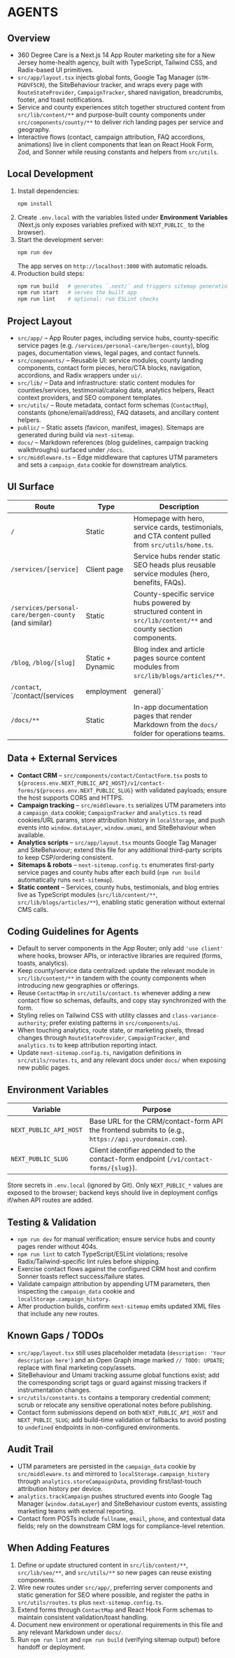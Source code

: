 # AGENTS

## Overview

- 360 Degree Care is a Next.js 14 App Router marketing site for a New Jersey home-health agency, built with TypeScript, Tailwind CSS, and Radix-based UI primitives.
- `src/app/layout.tsx` injects global fonts, Google Tag Manager (`GTM-PGDVF5CR`), the SiteBehaviour tracker, and wraps every page with `RouteStateProvider`, `CampaignTracker`, shared navigation, breadcrumbs, footer, and toast notifications.
- Service and county experiences stitch together structured content from `src/lib/content/**` and purpose-built county components under `src/components/county/**` to deliver rich landing pages per service and geography.
- Interactive flows (contact, campaign attribution, FAQ accordions, animations) live in client components that lean on React Hook Form, Zod, and Sonner while reusing constants and helpers from `src/utils`.

## Local Development

1. Install dependencies:
    ```bash
    npm install
    ```
2. Create `.env.local` with the variables listed under **Environment Variables** (Next.js only exposes variables prefixed with `NEXT_PUBLIC_` to the browser).
3. Start the development server:
    ```bash
    npm run dev
    ```
    The app serves on `http://localhost:3000` with automatic reloads.
4. Production build steps:
    ```bash
    npm run build   # generates `.next/` and triggers sitemap generation via the postbuild hook
    npm run start   # serves the built app
    npm run lint    # optional: run ESLint checks
    ```

## Project Layout

- `src/app/` – App Router pages, including service hubs, county-specific service pages (e.g. `/services/personal-care/bergen-county`), blog pages, documentation views, legal pages, and contact funnels.
- `src/components/` – Reusable UI: service modules, county landing components, contact form pieces, hero/CTA blocks, navigation, accordions, and Radix wrappers under `ui/`.
- `src/lib/` – Data and infrastructure: static content modules for counties/services, testimonial/catalog data, analytics helpers, React context providers, and SEO component templates.
- `src/utils/` – Route metadata, contact form schemas (`ContactMap`), constants (phone/email/address), FAQ datasets, and ancillary content helpers.
- `public/` – Static assets (favicon, manifest, images). Sitemaps are generated during build via `next-sitemap`.
- `docs/` – Markdown references (blog guidelines, campaign tracking walkthroughs) surfaced under `/docs`.
- `src/middleware.ts` – Edge middleware that captures UTM parameters and sets a `campaign_data` cookie for downstream analytics.

## UI Surface

| Route | Type | Description | Source |
| --- | --- | --- | --- |
| `/` | Static | Homepage with hero, service cards, testimonials, and CTA content pulled from `src/utils/home.ts`. | `src/app/page.tsx` |
| `/services/[service]` | Client page | Service hubs render static SEO heads plus reusable service modules (hero, benefits, FAQs). | `src/app/services/<service>/page.tsx` |
| `/services/personal-care/bergen-county` (and similar) | Static | County-specific service hubs powered by structured content in `src/lib/content/**` and county section components. | `src/app/services/<service>/<county>/page.tsx` |
| `/blog`, `/blog/[slug]` | Static + Dynamic | Blog index and article pages source content modules from `src/lib/blogs/articles/**`. | `src/app/blog/page.tsx`, `src/app/blog/[slug]/page.tsx` |
| `/contact`, `/contact/(services|employment|general)` | Client | Route-scoped contact forms configured via `ContactMap`, posting to the external CRM endpoint. | `src/app/contact/*/page.tsx`, `src/components/contact/ContactForm.tsx` |
| `/docs/**` | Static | In-app documentation pages that render Markdown from the `docs/` folder for operations teams. | `src/app/docs` |

## Data + External Services

- **Contact CRM** – `src/components/contact/ContactForm.tsx` posts to `${process.env.NEXT_PUBLIC_API_HOST}/v1/contact-forms/${process.env.NEXT_PUBLIC_SLUG}` with validated payloads; ensure the host supports CORS and HTTPS.
- **Campaign tracking** – `src/middleware.ts` serializes UTM parameters into a `campaign_data` cookie; `CampaignTracker` and `analytics.ts` read cookies/URL params, store attribution history in `localStorage`, and push events into `window.dataLayer`, `window.umami`, and SiteBehaviour when available.
- **Analytics scripts** – `src/app/layout.tsx` mounts Google Tag Manager and SiteBehaviour; extend this file for any additional third-party scripts to keep CSP/ordering consistent.
- **Sitemaps & robots** – `next-sitemap.config.ts` enumerates first-party service pages and county hubs after each build (`npm run build` automatically runs `next-sitemap`).
- **Static content** – Services, county hubs, testimonials, and blog entries live as TypeScript modules (`src/lib/content/**`, `src/lib/blogs/articles/**`), enabling static generation without external CMS calls.

## Coding Guidelines for Agents

- Default to server components in the App Router; only add `'use client'` where hooks, browser APIs, or interactive libraries are required (forms, toasts, analytics).
- Keep county/service data centralized: update the relevant module in `src/lib/content/**` in tandem with the county components when introducing new geographies or offerings.
- Reuse `ContactMap` in `src/utils/contact.ts` whenever adding a new contact flow so schemas, defaults, and copy stay synchronized with the form.
- Styling relies on Tailwind CSS with utility classes and `class-variance-authority`; prefer existing patterns in `src/components/ui`.
- When touching analytics, route state, or marketing pixels, thread changes through `RouteStateProvider`, `CampaignTracker`, and `analytics.ts` to keep attribution reporting intact.
- Update `next-sitemap.config.ts`, navigation definitions in `src/utils/routes.ts`, and any relevant docs under `docs/` when exposing new public pages.

## Environment Variables

| Variable | Purpose |
| --- | --- |
| `NEXT_PUBLIC_API_HOST` | Base URL for the CRM/contact-form API the frontend submits to (e.g., `https://api.yourdomain.com`). |
| `NEXT_PUBLIC_SLUG` | Client identifier appended to the contact-form endpoint (`/v1/contact-forms/{slug}`). |

Store secrets in `.env.local` (ignored by Git). Only `NEXT_PUBLIC_*` values are exposed to the browser; backend keys should live in deployment configs if/when API routes are added.

## Testing & Validation

- `npm run dev` for manual verification; ensure service hubs and county pages render without 404s.
- `npm run lint` to catch TypeScript/ESLint violations; resolve Radix/Tailwind-specific lint rules before shipping.
- Exercise contact flows against the configured CRM host and confirm Sonner toasts reflect success/failure states.
- Validate campaign attribution by appending UTM parameters, then inspecting the `campaign_data` cookie and `localStorage.campaign_history`.
- After production builds, confirm `next-sitemap` emits updated XML files that include any new routes.

## Known Gaps / TODOs

- `src/app/layout.tsx` still uses placeholder metadata (`description: 'Your description here'`) and an Open Graph image marked `// TODO: UPDATE`; replace with final marketing copy/assets.
- SiteBehaviour and Umami tracking assume global functions exist; add the corresponding script tags or guard against missing trackers if instrumentation changes.
- `src/utils/constants.ts` contains a temporary credential comment; scrub or relocate any sensitive operational notes before publishing.
- Contact form submissions depend on both `NEXT_PUBLIC_API_HOST` and `NEXT_PUBLIC_SLUG`; add build-time validation or fallbacks to avoid posting to `undefined` endpoints in non-configured environments.

## Audit Trail

- UTM parameters are persisted in the `campaign_data` cookie by `src/middleware.ts` and mirrored to `localStorage.campaign_history` through `analytics.storeCampaignData`, providing first/last-touch attribution history per device.
- `analytics.trackCampaign` pushes structured events into Google Tag Manager (`window.dataLayer`) and SiteBehaviour custom events, assisting marketing teams with external reporting.
- Contact form POSTs include `fullname`, `email`, `phone`, and contextual data fields; rely on the downstream CRM logs for compliance-level retention.

## When Adding Features

1. Define or update structured content in `src/lib/content/**`, `src/lib/seo/**`, and `src/utils/**` so new pages can reuse existing components.
2. Wire new routes under `src/app/`, preferring server components and static generation for SEO where possible, and register the paths in `src/utils/routes.ts` plus `next-sitemap.config.ts`.
3. Extend forms through `ContactMap` and React Hook Form schemas to maintain consistent validation/toast handling.
4. Document new environment or operational requirements in this file and any relevant Markdown under `docs/`.
5. Run `npm run lint` and `npm run build` (verifying sitemap output) before handoff or deployment.
